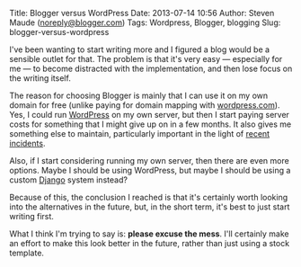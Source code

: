 Title: Blogger versus WordPress
Date: 2013-07-14 10:56
Author: Steven Maude (noreply@blogger.com)
Tags: Wordpress, Blogger, blogging
Slug: blogger-versus-wordpress

I've been wanting to start writing more and I figured a blog would be a
sensible outlet for that. The problem is that it's very easy —
especially for me — to become distracted with the implementation, and
then lose focus on the writing itself.  
  
The reason for choosing Blogger is mainly that I can use it on my own
domain for free (unlike paying for domain mapping with
[wordpress.com](http://wordpress.com/)). Yes, I could run
[WordPress](http://wordpress.org/) on my own server, but then I start
paying server costs for something that I might give up on in a few
months. It also gives me something else to maintain, particularly
important in the light of [recent
incidents](http://arstechnica.com/security/2013/04/huge-attack-on-wordpress-sites-could-spawn-never-before-seen-super-botnet/).  
  
Also, if I start considering running my own server, then there are even
more options. Maybe I should be using WordPress, but maybe I should be
using a custom [Django](https://www.djangoproject.com/) system instead?  
  
Because of this, the conclusion I reached is that it's certainly worth
looking into the alternatives in the future, but, in the short term,
it's best to just start writing first.  
  
What I think I'm trying to say is: **please excuse the mess**. I'll
certainly make an effort to make this look better in the future, rather
than just using a stock template.
